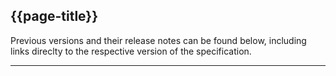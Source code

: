 ## {{page-title}}

Previous versions and their release notes can be found below, including links direclty to the respective version of the specification.

---